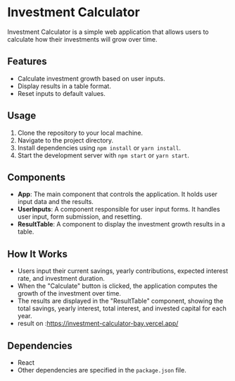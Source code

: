 
# Investment Calculator

Investment Calculator is a simple web application that allows users to calculate how their investments will grow over time.

## Features

- Calculate investment growth based on user inputs.
- Display results in a table format.
- Reset inputs to default values.

## Usage

1. Clone the repository to your local machine.
2. Navigate to the project directory.
3. Install dependencies using `npm install` or `yarn install`.
4. Start the development server with `npm start` or `yarn start`.

## Components

- **App**: The main component that controls the application. It holds user input data and the results.
- **UserInputs**: A component responsible for user input forms. It handles user input, form submission, and resetting.
- **ResultTable**: A component to display the investment growth results in a table.

## How It Works

- Users input their current savings, yearly contributions, expected interest rate, and investment duration.
- When the "Calculate" button is clicked, the application computes the growth of the investment over time.
- The results are displayed in the "ResultTable" component, showing the total savings, yearly interest, total interest, and invested capital for each year.
- result on :https://investment-calculator-bay.vercel.app/

## Dependencies

- React
- Other dependencies are specified in the `package.json` file.
